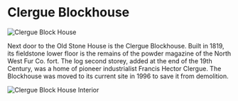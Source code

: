# Clergue Blockhouse

![Clergue Block House](images/clergue-block-house.jpg)

Next door to the Old Stone House is the Clergue Blockhouse. Built in 1819, its fieldstone lower floor is the remains of the powder magazine of the North West Fur Co. fort. The log second storey, added at the end of the 19th Century, was a home of pioneer industrialist Francis Hector Clergue. The Blockhouse was moved to its current site in 1996 to save it from demolition.

![Clergue Block House Interior](images/clergue-block-house-interior.jpg)
